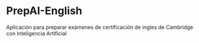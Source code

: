 # PrepAI-English
Aplicación para preparar exámenes de certificación de ingles de Cambridge con Inteligencia Artificial
